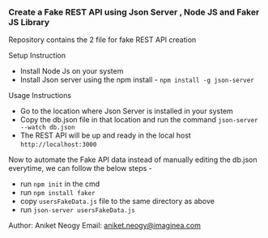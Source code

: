 ### Create a Fake REST API using Json Server , Node JS and Faker JS Library

Repository contains the 2 file for fake REST API creation

Setup Instruction

- Install Node Js on your system
- Install Json server using the npm install - ```npm install -g json-server```


Usage Instructions

- Go to the location where Json Server is installed in your system
- Copy the db.json file in that location and run the command ```json-server --watch db.json```
- The REST API will be up and ready in the local host ```http://localhost:3000```

Now to automate the Fake API data instead of manually editing the db.json everytime, we can follow the below steps - 

- run ```npm init``` in the cmd 
- run ```npm install faker```
- copy ```usersFakeData.js``` file to the same directory as above
- run ```json-server usersFakeData.js```


Author: Aniket Neogy
Email: aniket.neogy@imaginea.com
